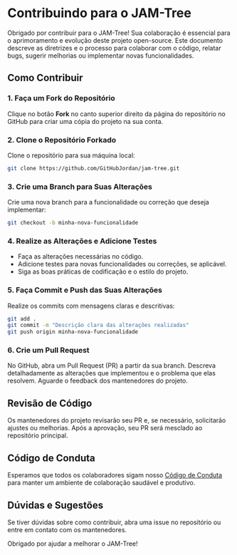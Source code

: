# Contribuindo para o JAM-Tree

Obrigado por contribuir para o JAM-Tree! Sua colaboração é essencial para o aprimoramento e evolução deste projeto open-source. Este documento descreve as diretrizes e o processo para colaborar com o código, relatar bugs, sugerir melhorias ou implementar novas funcionalidades.

## Como Contribuir

### 1. Faça um Fork do Repositório
Clique no botão **Fork** no canto superior direito da página do repositório no GitHub para criar uma cópia do projeto na sua conta.

### 2. Clone o Repositório Forkado
Clone o repositório para sua máquina local:
```bash
git clone https://github.com/GitHubJordan/jam-tree.git
```

### 3. Crie uma Branch para Suas Alterações
Crie uma nova branch para a funcionalidade ou correção que deseja implementar:
```bash
git checkout -b minha-nova-funcionalidade
```

### 4. Realize as Alterações e Adicione Testes
- Faça as alterações necessárias no código.
- Adicione testes para novas funcionalidades ou correções, se aplicável.
- Siga as boas práticas de codificação e o estilo do projeto.

### 5. Faça Commit e Push das Suas Alterações
Realize os commits com mensagens claras e descritivas:
```bash
git add .
git commit -m "Descrição clara das alterações realizadas"
git push origin minha-nova-funcionalidade
```

### 6. Crie um Pull Request
No GitHub, abra um Pull Request (PR) a partir da sua branch. Descreva detalhadamente as alterações que implementou e o problema que elas resolvem. Aguarde o feedback dos mantenedores do projeto.

## Revisão de Código
Os mantenedores do projeto revisarão seu PR e, se necessário, solicitarão ajustes ou melhorias. Após a aprovação, seu PR será mesclado ao repositório principal.

## Código de Conduta
Esperamos que todos os colaboradores sigam nosso [Código de Conduta](CODE_OF_CONDUCT.md) para manter um ambiente de colaboração saudável e produtivo.

## Dúvidas e Sugestões
Se tiver dúvidas sobre como contribuir, abra uma issue no repositório ou entre em contato com os mantenedores.

Obrigado por ajudar a melhorar o JAM-Tree!